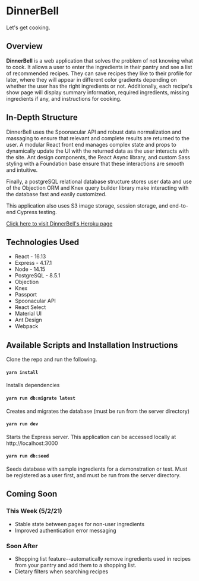 # DinnerBell

Let's get cooking.

## Overview

<b>DinnerBell</b> is a web application that solves the problem of not knowing what to cook. It allows a user to enter the ingredients in their pantry and see a list of recommended recipes. They can save recipes they like to their profile for later, where they will appear in different color gradients depending on whether the user has the right ingredients or not. Additionally, each recipe's show page will display summary information, required ingredients, missing ingredients if any, and instructions for cooking.

## In-Depth Structure

DinnerBell uses the Spoonacular API and robust data normalization and massaging to ensure that relevant and complete results are returned to the user. A modular React front end manages complex state and props to dynamically update the UI with the returned data as the user interacts with the site. Ant design components, the React Async library, and custom Sass styling with a Foundation base ensure that these interactions are smooth and intuitive.

Finally, a postgreSQL relational database structure stores user data and use of the Objection ORM and Knex query builder library make interacting with the database fast and easily customized.

This application also uses S3 image storage, session storage, and end-to-end Cypress testing.

[Click here to visit DinnerBell's Heroku page](https://launch31-dinner-bell-app.herokuapp.com/)

## Technologies Used

- React - 16.13
- Express - 4.17.1
- Node - 14.15
- PostgreSQL - 8.5.1
- Objection
- Knex
- Passport
- Spoonacular API
- React Select
- Material UI
- Ant Design
- Webpack

## Available Scripts and Installation Instructions

Clone the repo and run the following.

#### `yarn install`

Installs dependencies

#### `yarn run db:migrate latest`

Creates and migrates the database (must be run from the server directory)

#### `yarn run dev`

Starts the Express server. This application can be accessed locally at http://localhost:3000

#### `yarn run db:seed`

Seeds database with sample ingredients for a demonstration or test. Must be registered as a user first, and must be run from the server directory.

## Coming Soon 

### This Week (5/2/21)
- Stable state between pages for non-user ingredients
- Improved authentication error messaging 

### Soon After
- Shopping list feature--automatically remove ingredients used in recipes from your pantry and add them to a shopping list.
- Dietary filters when searching recipes
